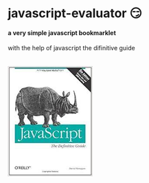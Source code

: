 # javascript-evaluator 😏                                  
#### a very simple javascript bookmarklet 
 
with the help of javascript the difinitive guide<br/><br/><br/>
![difinitive guide](download.jpg)
